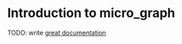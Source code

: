 # Introduction to micro_graph

TODO: write [great documentation](http://jacobian.org/writing/what-to-write/)
